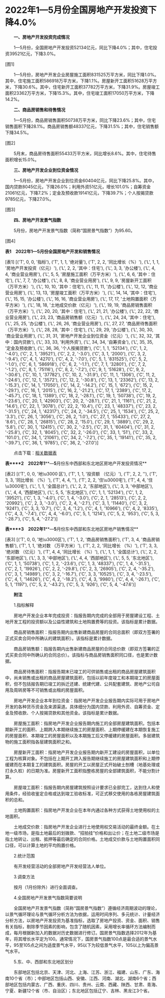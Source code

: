# 2022年1—5月份全国房地产开发投资下降4.0%

　　**一、房地产开发投资完成情况**

　　1—5月份，全国房地产开发投资52134亿元，同比下降4.0%；其中，住宅投资39521亿元，下降3.0%。

[图1]

　　1—5月份，房地产开发企业房屋施工面积831525万平方米，同比下降1.0%。其中，住宅施工面积586918万平方米，下降1.1%。房屋新开工面积51628万平方米，下降30.6%。其中，住宅新开工面积37782万平方米，下降31.9%。房屋竣工面积23362万平方米，下降15.3%。其中，住宅竣工面积17050万平方米，下降14.2%。

　　**二、商品房销售和待售情况**

　　1—5月份，商品房销售面积50738万平方米，同比下降23.6%；其中，住宅销售面积下降28.1%。商品房销售额48337亿元，下降31.5%；其中，住宅销售额下降34.5%。

[图2]

　　5月末，商品房待售面积55433万平方米，同比增长8.6%。其中，住宅待售面积增长15.0%。

　　**三、房地产开发企业到位资金情况**

　　1—5月份，房地产开发企业到位资金60404亿元，同比下降25.8%。其中，国内贷款8045亿元，下降26.0%；利用外资51亿元，增长101.0%；自筹资金21061亿元，下降7.2%；定金及预收款19141亿元，下降39.7%；个人按揭贷款9785亿元，下降27.0%。

[图3]

　　**四、房地产开发景气指数**

　　5月份，房地产开发景气指数（简称“国房景气指数”）为95.60。

[图4]

**表****1　2022****年****1****—****5****月份全国房地产开发和销售情况**

[表1]
[('T', 0, 0, '指标'), ('T', 1, 1, '绝对量'), ('T', 2, 2, '同比增长（%）'), ('L', 1, 1, '房地产开发投资（亿元）'), ('L', 2, 2, '其中：住宅'), ('L', 3, 3, '办公楼'), ('L', 4, 4, '商业营业用房'), ('L', 5, 5, '房屋施工面积（万平方米）'), ('L', 6, 6, '其中：住宅'), ('L', 7, 7, '办公楼'), ('L', 8, 8, '商业营业用房'), ('L', 9, 9, '房屋新开工面积（万平方米）'), ('L', 10, 10, '其中：住宅'), ('L', 11, 11, '办公楼'), ('L', 12, 12, '商业营业用房'), ('L', 13, 13, '房屋竣工面积（万平方米）'), ('L', 14, 14, '其中：住宅'), ('L', 15, 15, '办公楼'), ('L', 16, 16, '商业营业用房'), ('L', 17, 17, '土地购置面积（万平方米）'), ('L', 18, 18, '土地成交价款（亿元）'), ('L', 19, 19, '商品房销售面积（万平方米）'), ('L', 20, 20, '其中：住宅'), ('L', 21, 21, '办公楼'), ('L', 22, 22, '商业营业用房'), ('L', 23, 23, '商品房销售额（亿元）'), ('L', 24, 24, '其中：住宅'), ('L', 25, 25, '办公楼'), ('L', 26, 26, '商业营业用房'), ('L', 27, 27, '商品房待售面积（万平方米）'), ('L', 28, 28, '其中：住宅'), ('L', 29, 29, '办公楼'), ('L', 30, 30, '商业营业用房'), ('L', 31, 31, '房地产开发企业到位资金（亿元）'), ('L', 32, 32, '其中：国内贷款'), ('L', 33, 33, '利用外资'), ('L', 34, 34, '自筹资金'), ('L', 35, 35, '定金及预收款'), ('L', 36, 36, '个人按揭贷款'), ('C', 1, 1, '52134'), ('C', 1, 2, '-4.0'), ('C', 2, 1, '39521'), ('C', 2, 2, '-3.0'), ('C', 3, 1, '2000'), ('C', 3, 2, '-9.4'), ('C', 4, 1, '4270'), ('C', 4, 2, '-7.0'), ('C', 5, 1, '831525'), ('C', 5, 2, '-1.0'), ('C', 6, 1, '586918'), ('C', 6, 2, '-1.1'), ('C', 7, 1, '32801'), ('C', 7, 2, '-1.2'), ('C', 8, 1, '75116'), ('C', 8, 2, '-7.2'), ('C', 9, 1, '51628'), ('C', 9, 2, '-30.6'), ('C', 10, 1, '37782'), ('C', 10, 2, '-31.9'), ('C', 11, 1, '1306'), ('C', 11, 2, '-24.6'), ('C', 12, 1, '3572'), ('C', 12, 2, '-30.8'), ('C', 13, 1, '23362'), ('C', 13, 2, '-15.3'), ('C', 14, 1, '17050'), ('C', 14, 2, '-14.2'), ('C', 15, 1, '672'), ('C', 15, 2, '-29.1'), ('C', 16, 1, '2015'), ('C', 16, 2, '-21.2'), ('C', 17, 1, '2389'), ('C', 17, 2, '-45.7'), ('C', 18, 1, '1389'), ('C', 18, 2, '-28.1'), ('C', 19, 1, '50738'), ('C', 19, 2, '-23.6'), ('C', 20, 1, '42903'), ('C', 20, 2, '-28.1'), ('C', 21, 1, '1161'), ('C', 21, 2, '14.6'), ('C', 22, 1, '3078'), ('C', 22, 2, '10.4'), ('C', 23, 1, '48337'), ('C', 23, 2, '-31.5'), ('C', 24, 1, '42317'), ('C', 24, 2, '-34.5'), ('C', 25, 1, '1534'), ('C', 25, 2, '3.3'), ('C', 26, 1, '3056'), ('C', 26, 2, '1.0'), ('C', 27, 1, '55433'), ('C', 27, 2, '8.6'), ('C', 28, 1, '26815'), ('C', 28, 2, '15.0'), ('C', 29, 1, '3889'), ('C', 29, 2, '5.8'), ('C', 30, 1, '12415'), ('C', 30, 2, '-2.5'), ('C', 31, 1, '60404'), ('C', 31, 2, '-25.8'), ('C', 32, 1, '8045'), ('C', 32, 2, '-26.0'), ('C', 33, 1, '51'), ('C', 33, 2, '101.0'), ('C', 34, 1, '21061'), ('C', 34, 2, '-7.2'), ('C', 35, 1, '19141'), ('C', 35, 2, '-39.7'), ('C', 36, 1, '9785'), ('C', 36, 2, '-27.0')]

　　点击下载：[相关数据表](http://www.stats.gov.cn/sj/zxfb/202302/W020230203608749672092.xlsx) 

**表****2**　**2022****年****1****—****5****月份东中西部和东北地区房地产开发投资情况**

[表2]
[('T', 0, 0, '地\u3000 区'), ('T', 1, 1, '投资额 （亿元）'), ('T', 2, 2, ''), ('T', 3, 3, '同比增长 （%）'), ('T', 4, 4, ''), ('T', 2, 2, '住\u3000宅'), ('T', 4, 4, '住\u3000宅'), ('L', 1, 1, '全国总计'), ('L', 2, 2, '东部地区'), ('L', 3, 3, '中部地区'), ('L', 4, 4, '西部地区'), ('L', 5, 5, '东北地区'), ('C', 1, 1, '52134'), ('C', 1, 2, '39521'), ('C', 1, 3, '-4.0'), ('C', 1, 4, '-3.0'), ('C', 2, 1, '28513'), ('C', 2, 2, '20992'), ('C', 2, 3, '-3.0'), ('C', 2, 4, '-2.1'), ('C', 3, 1, '11440'), ('C', 3, 2, '9241'), ('C', 3, 3, '0.7'), ('C', 3, 4, '1.2'), ('C', 4, 1, '10966'), ('C', 4, 2, '8335'), ('C', 4, 3, '-7.4'), ('C', 4, 4, '-6.0'), ('C', 5, 1, '1214'), ('C', 5, 2, '953'), ('C', 5, 3, '-28.7'), ('C', 5, 4, '-27.2')]

**表****3**　**2022****年****1****—****5****月份东中西部和东北地区房地产销售情况**

[表3]
[('T', 0, 0, '地\u3000区'), ('T', 1, 2, '商品房销售面积'), ('T', 3, 4, '商品房销售额'), ('T', 1, 1, '绝对数 （万平方米）'), ('T', 2, 2, '同比增长 （%）'), ('T', 3, 3, '绝对数 （亿元）'), ('T', 4, 4, '同比增长 （%）'), ('L', 1, 1, '全国总计'), ('L', 2, 2, '东部地区'), ('L', 3, 3, '中部地区'), ('L', 4, 4, '西部地区'), ('L', 5, 5, '东北地区'), ('C', 1, 1, '50738'), ('C', 1, 2, '-23.6'), ('C', 1, 3, '48337'), ('C', 1, 4, '-31.5'), ('C', 2, 1, '19926'), ('C', 2, 2, '-29.8'), ('C', 2, 3, '26905'), ('C', 2, 4, '-35.2'), ('C', 3, 1, '14989'), ('C', 3, 2, '-16.7'), ('C', 3, 3, '10525'), ('C', 3, 4, '-23.5'), ('C', 4, 1, '14626'), ('C', 4, 2, '-18.2'), ('C', 4, 3, '9980'), ('C', 4, 4, '-26.1'), ('C', 5, 1, '1197'), ('C', 5, 2, '-43.2'), ('C', 5, 3, '926'), ('C', 5, 4, '-47.6')]

　　**附注**

　　1.指标解释

　　房地产开发企业本年完成投资：指报告期内完成的全部用于房屋建设工程、土地开发工程的投资额以及公益性建筑和土地购置费等的投资。该指标是累计数据。

　　商品房销售面积：指报告期内出售新建商品房屋的合同总面积（即双方签署的正式买卖合同中所确认的建筑面积）。该指标是累计数据。

　　商品房销售额：指报告期内出售新建商品房屋的合同总价款（即双方签署的正式买卖合同中所确认的合同总价）。该指标与商品房销售面积同口径，也是累计数据。

　　商品房待售面积：指报告期末已竣工的可供销售或出租的商品房屋建筑面积中，尚未销售或出租的商品房屋建筑面积，包括以前年度竣工和本期竣工的房屋面积，但不包括报告期已竣工的拆迁还建、统建代建、公共配套建筑、房地产公司自用及周转房等不可销售或出租的房屋面积。

　　房地产开发企业本年到位资金：指房地产开发企业报告期内实际可用于房地产开发的各种货币资金及来源渠道。具体细分为国内贷款、利用外资、自筹资金、定金及预收款、个人按揭贷款和其他资金。该指标是累计数据。

　　房屋施工面积：指房地产开发企业报告期内施工的全部房屋建筑面积。包括本期新开工的面积、上期跨入本期继续施工的房屋面积、上期停缓建在本期恢复施工的房屋面积、本期竣工的房屋面积以及本期施工后又停缓建的房屋面积。多层建筑物的施工面积指各层建筑面积之和。

　　房屋新开工面积：指房地产开发企业报告期内新开工建设的房屋面积，以单位工程为核算对象。不包括在上期开工跨入报告期继续施工的房屋建筑面积和上期停缓建而在本期复工的建筑面积。房屋的开工以房屋正式开始破土刨槽（地基处理或打永久桩）的日期为准。房屋新开工面积指整栋房屋的全部建筑面积，不能分割计算。

　　房屋竣工面积：指报告期内房屋建筑按照设计要求已全部完工，达到住人和使用条件，经验收鉴定合格或达到竣工验收标准，可正式移交使用的各栋房屋建筑面积的总和。

　　土地购置面积：指房地产开发企业在本年内通过各种方式获得土地使用权的土地面积。

　　土地成交价款：指房地产开发企业进行土地使用权交易活动的最终金额。在土地一级市场，是指土地最后的划拨款、“招拍挂”价格和出让价；在土地二级市场是指土地转让、出租、抵押等最后确定的合同价格。土地成交价款与土地购置面积同口径，可以计算土地的平均购置价格。

　　2.统计范围

　　有开发经营活动的全部房地产开发经营法人单位。

　　3.调查方法

　　按月（1月份除外）进行全面调查。

　　4.全国房地产开发景气指数简要说明

　　全国房地产开发景气指数（简称“国房景气指数”）遵循经济周期波动的理论，以景气循环理论与景气循环分析方法为依据，运用时间序列、多元统计、计量经济分析方法，以房地产开发投资为基准指标，选取了房地产投资、资金、面积、销售有关指标，剔除季节因素的影响，包含了随机因素，采用增长率循环方法编制而成，每月根据新加入的数据对历史数据进行修订。国房景气指数选择2012年为基年，将其增长水平定为100。通常情况下，国房景气指数100点是最合适的景气水平，95至105点之间为适度景气水平，95以下为较低景气水平，105以上为偏高景气水平。

　　5.东、中、西部和东北地区划分

　　东部地区包括北京、天津、河北、上海、江苏、浙江、福建、山东、广东、海南10个省（市）；中部地区包括山西、安徽、江西、河南、湖北、湖南6个省；西部地区包括内蒙古、广西、重庆、四川、贵州、云南、西藏、陕西、甘肃、青海、宁夏、新疆12个省（市、自治区）；东北地区包括辽宁、吉林、黑龙江3个省。